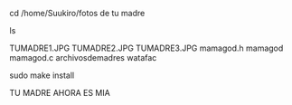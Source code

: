 

cd /home/Suukiro/fotos de tu madre


ls


TUMADRE1.JPG TUMADRE2.JPG TUMADRE3.JPG mamagod.h mamagod mamagod.c archivosdemadres watafac


sudo make install


TU MADRE AHORA ES MIA
